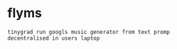 # flyms

````
tinygrad run googls music generator from text promp
decentralised in users laptop
````
